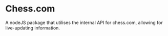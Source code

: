 # Chess.com
A nodeJS package that utilises the internal API for chess.com, allowing for live-updating information.
